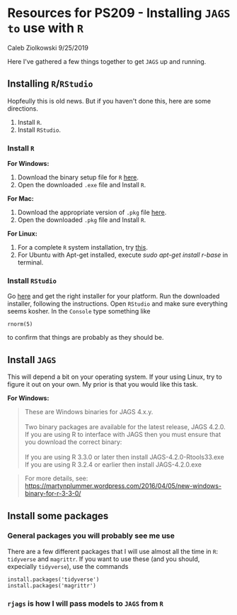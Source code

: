 # Resources for PS209 - Installing `JAGS to` use with `R` 

Caleb Ziolkowski
9/25/2019

Here I've gathered a few things together to get `JAGS` up and running. 

## Installing `R`/`RStudio`

Hopfeully this is old news. But if you haven't done this, here are some directions.

1. Install `R`.
2. Install `RStudio`.

### Install `R`

**For Windows:** 
1. Download the binary setup file for `R` [here](https://cran.r-project.org/bin/windows/base/).
2. Open the downloaded `.exe` file and Install `R`.

**For Mac:** 
1. Download the appropriate version of `.pkg` file [here](https://cran.r-project.org/bin/macosx/).
2. Open the downloaded `.pkg` file and Install `R`.

**For Linux:**
1. For a complete `R` system installation, try [this](https://cran.r-project.org/bin/linux/ubuntu/README).
2. For Ubuntu with Apt-get installed, execute _sudo apt-get install r-base_ in terminal.

### Install `RStudio`

Go [here](https://rstudio.com/products/rstudio/download/) and get the right installer for your platform. Run the downloaded installer, following the instructions. Open `RStudio` and make sure everything seems kosher. In the `Console` type something like 

```
rnorm(5)
```

to confirm that things are probably as they should be. 

## Install `JAGS`

This will depend a bit on your operating system. If your using Linux, try to figure it out on your own. My prior is that you would like this task. 

**For Windows:**

> These are Windows binaries for JAGS 4.x.y. \
\
> Two binary packages are available for the latest release, JAGS 4.2.0. If
you are using R to interface with JAGS then you must ensure that you
download the correct binary: \
\
> If you are using R 3.3.0 or later then install JAGS-4.2.0-Rtools33.exe \
> If you are using R 3.2.4 or earlier then install JAGS-4.2.0.exe

> For more details, see:
https://martynplummer.wordpress.com/2016/04/05/new-windows-binary-for-r-3-3-0/


## Install some packages

### General packages you will probably see me use

There are a few different packages that I will use almost all the time in `R`: `tidyverse` and `magrittr`. If you want to use these (and you should, expecially `tidyverse`), use the commands

```
install.packages('tidyverse')
install.packages('magrittr')
```

### `rjags` is how I will pass models to `JAGS` from `R`

